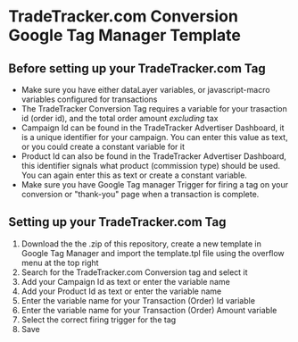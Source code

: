 # TradeTracker.com Conversion Google Tag Manager Template

## Before setting up your TradeTracker.com Tag

* Make sure you have either dataLayer variables, or javascript-macro variables configured for transactions
* The TradeTracker Conversion Tag requires a variable for your trasaction id (order id), and the total order amount *excluding* tax
* Campaign Id can be found in the TradeTracker Advertiser Dashboard, it is a unique identifier for your campaign. You can enter this value as text, or you could create a constant variable for it
* Product Id can also be found in the TradeTracker Advertiser Dashboard, this identifier signals what product (commission type) should be used. You can again enter this as text or create a constant variable.
* Make sure you have Google Tag manager Trigger for firing a tag on your conversion or "thank-you" page when a transaction is complete. 

## Setting up your TradeTracker.com Tag

1. Download the the .zip of this repository, create a new template in Google Tag Manager and import the template.tpl file using the overflow menu at the top right
1. Search for the TradeTracker.com Conversion tag and select it
1. Add your Campaign Id as text or enter the variable name
1. Add your Product Id as text or enter the variable name
1. Enter the variable name for your Transaction (Order) Id variable
1. Enter the variable name for your Transaction (Order) Amount variable
1. Select the correct firing trigger for the tag
1. Save
